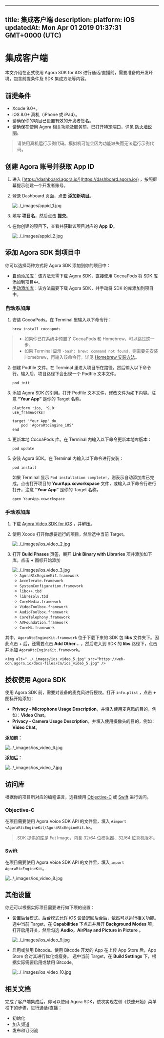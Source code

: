 
---
title: 集成客户端
description: 
platform: iOS
updatedAt: Mon Apr 01 2019 01:37:31 GMT+0000 (UTC)
---
# 集成客户端
本文介绍在正式使用 Agora SDK for iOS 进行通话/直播前，需要准备的开发环境，包含前提条件及 SDK 集成方法等内容。

## 前提条件

- Xcode 9.0+。
- iOS 8.0+ 真机（iPhone 或 iPad）。
- 请确保你的项目已设置有效的开发者签名。
- 请确保在使用 Agora 相关功能及服务前，已打开特定端口，详见 [防火墙说明](../../cn/Agora%20Platform/firewall.md)。

> 请使用真机运行示例代码。模拟机可能会因为功能缺失而无法运行示例代码。

## <a name = "appid-ios"></a>创建 Agora 账号并获取 App ID

1. 进入 [https://dashboard.agora.io/](https://dashboard.agora.io/) ，按照屏幕提示创建一个开发者账号。
2. 登录 Dashboard 页面，点击 **添加新项目**。

	<img alt="../_images/appid_1.jpg" src="https://web-cdn.agora.io/docs-files/cn/appid_1.jpg" />

1. 填写 **项目名**，然后点击 **提交**。
2. 在你创建的项目下，查看并获取该项目对应的 **App ID**。

	<img alt="../_images/appid_2.jpg" src="https://web-cdn.agora.io/docs-files/cn/appid_2.jpg" />


## 添加 Agora SDK 到项目中

你可以选择两种方式将 Agora SDK 添加到你的项目中：

- [自动添加库](#auto-add)：该方法无需下载 Agora SDK，直接使用 CocoaPods 将 SDK 库添加到项目中。
- [手动添加库](#man-add)：该方法需要下载 Agora SDK，并手动将 SDK 的库添加到项目中。

### <a name = "auto-add"></a>自动添加库

1. 安装 CocoaPods。在 Terminal 里输入以下命令行：

	```
	brew install cocoapods
	```

> - 如果你已在系统中预置了 CocoaPods 和 Homebrew，可以跳过这一步。
> - 如果 Terminal 显示 `-bash: brew: command not found`，则需要先安装 Homebrew，再输入该命令行。详见 [Homebrew 安装方法](https://brew.sh/index.html)。

2. 创建 Podfile 文件。在 Terminal 里进入项目所在路径，然后输入以下命令行。输入后，项目路径下会出现一个 Podfile 文本文件。

	```
	pod init
	```

3. 添加 Agora SDK 的引用。打开 Podfile 文本文件，修改文件为如下内容。注意 **“Your App”** 是你的 Target 名称。

	```
	platform :ios, '9.0'
	use_frameworks!

	target 'Your App' do
		pod 'AgoraRtcEngine_iOS'
	end
	```

4. 更新本地 CocoaPods 库。在 Terminal 内输入以下命令更新本地库版本：

	```
	pod update
	```

5. 安装 Agora SDK。在 Terminal 内输入以下命令进行安装：

	```
	pod install
	```

	如果 Terminal 显示 `Pod installation complete!`，则表示自动添加库已完成。点击打开项目的 **YourApp.xcworkspace** 文件，或输入以下命令行进行打开，注意 **“Your App”** 是你的 Target 名称。

	```
	open YourApp.xcworkspace
	```

### <a name = "man-add"></a>手动添加库

1. 下载 [Agora Video SDK for iOS](https://docs.agora.io/cn/Agora%20Platform/downloads) ，并解压。
2. 使用 Xcode 打开你想要运行的项目，然后选中当前 Target。

	<img alt="../_images/ios_video_2.jpg" src="https://web-cdn.agora.io/docs-files/cn/ios_video_2.jpg" />

3. 打开 **Build Phases** 页签，展开 **Link Binary with Libraries** 项并添加如下库。点击 **+** 图标开始添加

	<img alt="../_images/ios_video_3.jpg" src="https://web-cdn.agora.io/docs-files/cn/ios_video_3.jpg" />
 
   - `AgoraRtcEngineKit.framework`
   - `Accelerate.framework`
   - `SystemConfiguration.framework`
   - `libc++.tbd`
   - `libresolv.tbd`
   - `CoreMedia.framework`
   - `VideoToolbox.framework`
   - `AudioToolbox.framework`
   - `CoreTelephony.framework`
   - `AVFoundation.framework`
   - `CoreML.framework`

 其中，`AgoraRtcEngineKit.framework` 位于下载下来的 SDK 包 **libs** 文件夹下。因此点击 + 后，还需要点击 **Add Other…** ，然后进入到 SDK 的 **libs** 路径下，点击并添加 `AgoraRtcEngineKit.framework`。

	<img alt="../_images/ios_video_5.jpg" src="https://web-cdn.agora.io/docs-files/cn/ios_video_5.jpg" />

## 授权使用 Agora SDK

使用 Agora SDK 前，需要对设备的麦克风进行授权。打开 `info.plist` ，点击 **+** 图标开始添加：

- **Privacy - Microphone Usage Description**，并填入使用麦克风的目的，例如：**Video Chat**。
- **Privacy - Camera Usage Description**，并填入使用摄像头的目的，例如：**Video Chat**。

**添加前：**

<img alt="../_images/ios_video_6.jpg" src="https://web-cdn.agora.io/docs-files/cn/ios_video_6.jpg" />

**添加后：**

<img alt="../_images/ios_video_7.jpg" src="https://web-cdn.agora.io/docs-files/cn/ios_video_7.jpg" />

## 访问库

根据你的项目所对应的编程语言，选择使用 [Objective-C](#oc) 或 [Swift](#swift) 进行访问。

### <a name = "oc"></a>Objective-C

在项目需要使用 Agora Voice SDK API 的文件里，填入 `#import <AgoraRtcEngineKit/AgoraRtcEngineKit.h>`。

> SDK 提供的库是 Fat Image，包含 32/64 位模拟器、32/64 位真机版本。

### <a name = "swift"></a>Swift

在项目需要使用 Agora Voice SDK API 的文件里，填入 `import AgoraRtcEngineKit`。

<img alt="../_images/ios_video_8.jpg" src="https://web-cdn.agora.io/docs-files/cn/ios_video_8.jpg" />

## 其他设置

你还可以根据实际项目需要进行如下项的设置：

- 设置后台模式。后台模式允许 iOS 设备退回后台后，依然可以运行相关功能。 选中当前 Target，在 **Capabilities** 下点击并展开 **Background Modes** 项，打开启用开关，然后勾选 **Audio，AirPlay and Picture in Picture** 。

  <img alt="../_images/ios_video_9.jpg" src="https://web-cdn.agora.io/docs-files/cn/ios_video_9.jpg" />

- 启用或禁用 Bitcode。使用 Bitcode 开发的 App 在上传 App Store 后，App Store 会对其进行优化或瘦身。 选中当前 Target，在 **Build Settings** 下，根据实际需要启用或禁用 Bitcode。

  <img alt="../_images/ios_video_10.jpg" src="https://web-cdn.agora.io/docs-files/cn/ios_video_10.jpg" />
	
## 相关文档

完成了客户端集成后，你可以使用 Agora SDK，依次实现左侧《快速开始》菜单栏下的步骤，进行通话/直播：

- 初始化
- 加入频道
- 发布和订阅流
